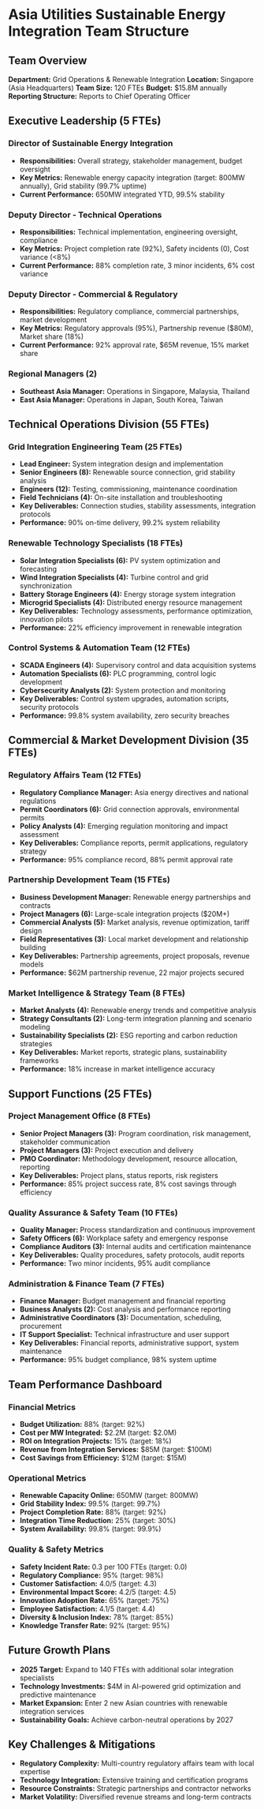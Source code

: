 # Asia Utilities Sustainable Energy Integration Team Structure

## Team Overview
**Department:** Grid Operations & Renewable Integration
**Location:** Singapore (Asia Headquarters)
**Team Size:** 120 FTEs
**Budget:** $15.8M annually
**Reporting Structure:** Reports to Chief Operating Officer

## Executive Leadership (5 FTEs)
### Director of Sustainable Energy Integration
- **Responsibilities:** Overall strategy, stakeholder management, budget oversight
- **Key Metrics:** Renewable energy capacity integration (target: 800MW annually), Grid stability (99.7% uptime)
- **Current Performance:** 650MW integrated YTD, 99.5% stability

### Deputy Director - Technical Operations
- **Responsibilities:** Technical implementation, engineering oversight, compliance
- **Key Metrics:** Project completion rate (92%), Safety incidents (0), Cost variance (<8%)
- **Current Performance:** 88% completion rate, 3 minor incidents, 6% cost variance

### Deputy Director - Commercial & Regulatory
- **Responsibilities:** Regulatory compliance, commercial partnerships, market development
- **Key Metrics:** Regulatory approvals (95%), Partnership revenue ($80M), Market share (18%)
- **Current Performance:** 92% approval rate, $65M revenue, 15% market share

### Regional Managers (2)
- **Southeast Asia Manager:** Operations in Singapore, Malaysia, Thailand
- **East Asia Manager:** Operations in Japan, South Korea, Taiwan

## Technical Operations Division (55 FTEs)
### Grid Integration Engineering Team (25 FTEs)
- **Lead Engineer:** System integration design and implementation
- **Senior Engineers (8):** Renewable source connection, grid stability analysis
- **Engineers (12):** Testing, commissioning, maintenance coordination
- **Field Technicians (4):** On-site installation and troubleshooting
- **Key Deliverables:** Connection studies, stability assessments, integration protocols
- **Performance:** 90% on-time delivery, 99.2% system reliability

### Renewable Technology Specialists (18 FTEs)
- **Solar Integration Specialists (6):** PV system optimization and forecasting
- **Wind Integration Specialists (4):** Turbine control and grid synchronization
- **Battery Storage Engineers (4):** Energy storage system integration
- **Microgrid Specialists (4):** Distributed energy resource management
- **Key Deliverables:** Technology assessments, performance optimization, innovation pilots
- **Performance:** 22% efficiency improvement in renewable integration

### Control Systems & Automation Team (12 FTEs)
- **SCADA Engineers (4):** Supervisory control and data acquisition systems
- **Automation Specialists (6):** PLC programming, control logic development
- **Cybersecurity Analysts (2):** System protection and monitoring
- **Key Deliverables:** Control system upgrades, automation scripts, security protocols
- **Performance:** 99.8% system availability, zero security breaches

## Commercial & Market Development Division (35 FTEs)
### Regulatory Affairs Team (12 FTEs)
- **Regulatory Compliance Manager:** Asia energy directives and national regulations
- **Permit Coordinators (6):** Grid connection approvals, environmental permits
- **Policy Analysts (4):** Emerging regulation monitoring and impact assessment
- **Key Deliverables:** Compliance reports, permit applications, regulatory strategy
- **Performance:** 95% compliance record, 88% permit approval rate

### Partnership Development Team (15 FTEs)
- **Business Development Manager:** Renewable energy partnerships and contracts
- **Project Managers (6):** Large-scale integration projects ($20M+)
- **Commercial Analysts (5):** Market analysis, revenue optimization, tariff design
- **Field Representatives (3):** Local market development and relationship building
- **Key Deliverables:** Partnership agreements, project proposals, revenue models
- **Performance:** $62M partnership revenue, 22 major projects secured

### Market Intelligence & Strategy Team (8 FTEs)
- **Market Analysts (4):** Renewable energy trends and competitive analysis
- **Strategy Consultants (2):** Long-term integration planning and scenario modeling
- **Sustainability Specialists (2):** ESG reporting and carbon reduction strategies
- **Key Deliverables:** Market reports, strategic plans, sustainability frameworks
- **Performance:** 18% increase in market intelligence accuracy

## Support Functions (25 FTEs)
### Project Management Office (8 FTEs)
- **Senior Project Managers (3):** Program coordination, risk management, stakeholder communication
- **Project Managers (3):** Project execution and delivery
- **PMO Coordinator:** Methodology development, resource allocation, reporting
- **Key Deliverables:** Project plans, status reports, risk registers
- **Performance:** 85% project success rate, 8% cost savings through efficiency

### Quality Assurance & Safety Team (10 FTEs)
- **Quality Manager:** Process standardization and continuous improvement
- **Safety Officers (6):** Workplace safety and emergency response
- **Compliance Auditors (3):** Internal audits and certification maintenance
- **Key Deliverables:** Quality procedures, safety protocols, audit reports
- **Performance:** Two minor incidents, 95% audit compliance

### Administration & Finance Team (7 FTEs)
- **Finance Manager:** Budget management and financial reporting
- **Business Analysts (2):** Cost analysis and performance reporting
- **Administrative Coordinators (3):** Documentation, scheduling, procurement
- **IT Support Specialist:** Technical infrastructure and user support
- **Key Deliverables:** Financial reports, administrative support, system maintenance
- **Performance:** 95% budget compliance, 98% system uptime

## Team Performance Dashboard
### Financial Metrics
- **Budget Utilization:** 88% (target: 92%)
- **Cost per MW Integrated:** $2.2M (target: $2.0M)
- **ROI on Integration Projects:** 15% (target: 18%)
- **Revenue from Integration Services:** $85M (target: $100M)
- **Cost Savings from Efficiency:** $12M (target: $15M)

### Operational Metrics
- **Renewable Capacity Online:** 650MW (target: 800MW)
- **Grid Stability Index:** 99.5% (target: 99.7%)
- **Project Completion Rate:** 88% (target: 92%)
- **Integration Time Reduction:** 25% (target: 30%)
- **System Availability:** 99.8% (target: 99.9%)

### Quality & Safety Metrics
- **Safety Incident Rate:** 0.3 per 100 FTEs (target: 0.0)
- **Regulatory Compliance:** 95% (target: 98%)
- **Customer Satisfaction:** 4.0/5 (target: 4.3)
- **Environmental Impact Score:** 4.2/5 (target: 4.5)
- **Innovation Adoption Rate:** 65% (target: 75%)
- **Employee Satisfaction:** 4.1/5 (target: 4.4)
- **Diversity & Inclusion Index:** 78% (target: 85%)
- **Knowledge Transfer Rate:** 92% (target: 95%)

## Future Growth Plans
- **2025 Target:** Expand to 140 FTEs with additional solar integration specialists
- **Technology Investments:** $4M in AI-powered grid optimization and predictive maintenance
- **Market Expansion:** Enter 2 new Asian countries with renewable integration services
- **Sustainability Goals:** Achieve carbon-neutral operations by 2027

## Key Challenges & Mitigations
- **Regulatory Complexity:** Multi-country regulatory affairs team with local expertise
- **Technology Integration:** Extensive training and certification programs
- **Resource Constraints:** Strategic partnerships and contractor networks
- **Market Volatility:** Diversified revenue streams and long-term contracts
